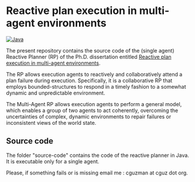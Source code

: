 # Reactive plan execution in multi-agent environments

[![Java](https://img.shields.io/badge/Java-8-red)](https://www.java.org/)


The present repository contains the source code of the (single agent) Reactive Planner (RP) of the Ph.D. dissertation entitled [Reactive plan execution in multi-agent environments](https://riunet.upv.es/bitstream/handle/10251/120457/G%c3%bazman%20-%20Reactive%20plan%20execution%20in%20multi-agent%20environments.pdf?sequence=4&isAllowed=y).

The RP allows execution agents to reactively and collaboratively attend a plan failure during execution. Specifically, it is a collaborative RP that employs bounded-structures to respond in a timely fashion to a somewhat dynamic and unpredictable environment. 

The Multi-Agent RP allows execution agents to perform a general model, which enables a group of two agents to act coherently, overcoming the uncertainties of complex, dynamic environments to repair failures or inconsistent views of the world state.

## Source code

The folder "source-code" contains the code of the reactive planner in Java. It is executable only for a single agent. 

Please, if something fails or is missing email me : cguzman at cguz dot org.
